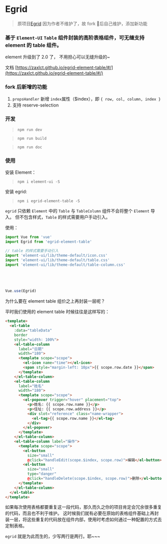 # Egrid
> 原项目[Egrid](https://github.com/kinglisky/egrid) 因为作者不维护了，故 fork 后自己维护，添加新功能

### 基于 `Element-UI` `Table` 组件封装的高阶表格组件，可无缝支持 element 的 table 组件。

element 升级到了 2.0 了， 不用担心可以无缝升级的~

文档 [https://zaxlct.github.io/egrid-element-table/#/](https://zaxlct.github.io/egrid-element-table/#/)

### fork 后新增的功能
1. `propsHandler` 新增 `index`属性（$index），即 `{ row, col, column, index }`
2. 支持 reserve-selection

### 开发

> `npm run dev`

> `npm run build`

> `npm run doc`


### 使用

安装 Element：

> `npm i element-ui -S`

安装 egrid:

> `npm i egrid-element-table -S`

`egrid` 只依赖 `Element` 中的 `Table` 与 `TableColumn` 组件不会将整个 `Element` 导入。
但不包含样式，`Table` 的样式需要用户手动引入。

使用：
```javascript
import Vue from 'vue'
import Egrid from 'egrid-element-table'

// table 的样式需要手动引入
import 'element-ui/lib/theme-default/icon.css'
import 'element-ui/lib/theme-default/table.css'
import 'element-ui/lib/theme-default/table-column.css'





Vue.use(Egrid)
```

为什么要在 element table 组价之上再封装一层呢？

平时我们使用的 element table 时候往往是这样写的：

```html
<template>
  <el-table
    :data="tableData"
    border
    style="width: 100%">
    <el-table-column
      label="日期"
      width="180">
      <template scope="scope">
        <el-icon name="time"></el-icon>
        <span style="margin-left: 10px">{{ scope.row.date }}</span>
      </template>
    </el-table-column>
    <el-table-column
      label="姓名"
      width="180">
      <template scope="scope">
        <el-popover trigger="hover" placement="top">
          <p>姓名: {{ scope.row.name }}</p>
          <p>住址: {{ scope.row.address }}</p>
          <div slot="reference" class="name-wrapper">
            <el-tag>{{ scope.row.name }}</el-tag>
          </div>
        </el-popover>
      </template>
    </el-table-column>
    <el-table-column label="操作">
      <template scope="scope">
        <el-button
          size="small"
          @click="handleEdit(scope.$index, scope.row)">编辑</el-button>
        <el-button
          size="small"
          type="danger"
          @click="handleDelete(scope.$index, scope.row)">删除</el-button>
      </template>
    </el-table-column>
  </el-table>
</template>
```

如果每次使用表格都要重复这一段代码，那久而久之你的项目肯定会冗余很多重复的代码，而且也不利于维护。
这时候我们就有必要在原始的表格组件基础上再封装一层，将这些重复的代码放在组件内部，使用时考虑如何通过一种配置的方式去定制表格。

`egrid` 就是为此而生的，少写两行是两行。耶~~~



